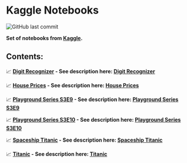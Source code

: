 # **Kaggle Notebooks**

![GitHub last commit](https://img.shields.io/github/last-commit/mateuszk098/kaggle_notebooks)

**Set of notebooks from [Kaggle](https://www.kaggle.com/).**

## **Contents:**

:chart_with_upwards_trend: **[Digit Recognizer](https://github.com/mateuszk098/kaggle_notebooks/tree/master/digit_recognizer) - See description here: [Digit Recognizer](https://www.kaggle.com/competitions/digit-recognizer)**

:chart_with_upwards_trend: **[House Prices](https://github.com/mateuszk098/kaggle_notebooks/tree/master/house_prices) - See description here: [House Prices](https://www.kaggle.com/competitions/house-prices-advanced-regression-techniques)**

:chart_with_upwards_trend: **[Playground Series S3E9](https://github.com/mateuszk098/kaggle_notebooks/tree/master/playground_series_s3e9) - See description here: [Playground Series S3E9](https://www.kaggle.com/competitions/playground-series-s3e9)**

:chart_with_upwards_trend: **[Playground Series S3E10](https://github.com/mateuszk098/kaggle_notebooks/tree/master/playground_series_s3e10) - See description here: [Playground Series S3E10](https://www.kaggle.com/competitions/playground-series-s3e10)**

:chart_with_upwards_trend: **[Spaceship Titanic](https://github.com/mateuszk098/kaggle_notebooks/tree/master/spaceship_titanic) - See description here: [Spaceship Titanic](https://www.kaggle.com/competitions/spaceship-titanic)**

:chart_with_upwards_trend: **[Titanic](https://github.com/mateuszk098/kaggle_notebooks/tree/master/titanic) - See description here: [Titanic](https://www.kaggle.com/competitions/titanic)**
